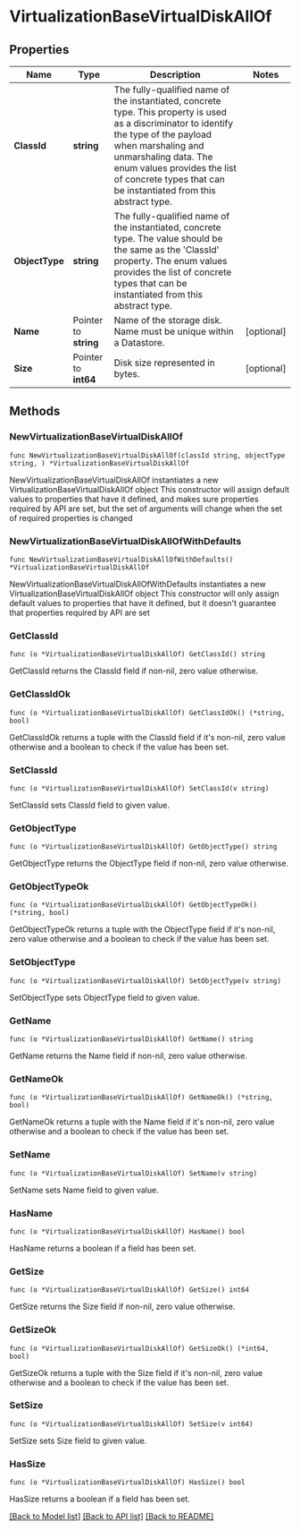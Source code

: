 # VirtualizationBaseVirtualDiskAllOf

## Properties

Name | Type | Description | Notes
------------ | ------------- | ------------- | -------------
**ClassId** | **string** | The fully-qualified name of the instantiated, concrete type. This property is used as a discriminator to identify the type of the payload when marshaling and unmarshaling data. The enum values provides the list of concrete types that can be instantiated from this abstract type. | 
**ObjectType** | **string** | The fully-qualified name of the instantiated, concrete type. The value should be the same as the &#39;ClassId&#39; property. The enum values provides the list of concrete types that can be instantiated from this abstract type. | 
**Name** | Pointer to **string** | Name of the storage disk. Name must be unique within a Datastore. | [optional] 
**Size** | Pointer to **int64** | Disk size represented in bytes. | [optional] 

## Methods

### NewVirtualizationBaseVirtualDiskAllOf

`func NewVirtualizationBaseVirtualDiskAllOf(classId string, objectType string, ) *VirtualizationBaseVirtualDiskAllOf`

NewVirtualizationBaseVirtualDiskAllOf instantiates a new VirtualizationBaseVirtualDiskAllOf object
This constructor will assign default values to properties that have it defined,
and makes sure properties required by API are set, but the set of arguments
will change when the set of required properties is changed

### NewVirtualizationBaseVirtualDiskAllOfWithDefaults

`func NewVirtualizationBaseVirtualDiskAllOfWithDefaults() *VirtualizationBaseVirtualDiskAllOf`

NewVirtualizationBaseVirtualDiskAllOfWithDefaults instantiates a new VirtualizationBaseVirtualDiskAllOf object
This constructor will only assign default values to properties that have it defined,
but it doesn't guarantee that properties required by API are set

### GetClassId

`func (o *VirtualizationBaseVirtualDiskAllOf) GetClassId() string`

GetClassId returns the ClassId field if non-nil, zero value otherwise.

### GetClassIdOk

`func (o *VirtualizationBaseVirtualDiskAllOf) GetClassIdOk() (*string, bool)`

GetClassIdOk returns a tuple with the ClassId field if it's non-nil, zero value otherwise
and a boolean to check if the value has been set.

### SetClassId

`func (o *VirtualizationBaseVirtualDiskAllOf) SetClassId(v string)`

SetClassId sets ClassId field to given value.


### GetObjectType

`func (o *VirtualizationBaseVirtualDiskAllOf) GetObjectType() string`

GetObjectType returns the ObjectType field if non-nil, zero value otherwise.

### GetObjectTypeOk

`func (o *VirtualizationBaseVirtualDiskAllOf) GetObjectTypeOk() (*string, bool)`

GetObjectTypeOk returns a tuple with the ObjectType field if it's non-nil, zero value otherwise
and a boolean to check if the value has been set.

### SetObjectType

`func (o *VirtualizationBaseVirtualDiskAllOf) SetObjectType(v string)`

SetObjectType sets ObjectType field to given value.


### GetName

`func (o *VirtualizationBaseVirtualDiskAllOf) GetName() string`

GetName returns the Name field if non-nil, zero value otherwise.

### GetNameOk

`func (o *VirtualizationBaseVirtualDiskAllOf) GetNameOk() (*string, bool)`

GetNameOk returns a tuple with the Name field if it's non-nil, zero value otherwise
and a boolean to check if the value has been set.

### SetName

`func (o *VirtualizationBaseVirtualDiskAllOf) SetName(v string)`

SetName sets Name field to given value.

### HasName

`func (o *VirtualizationBaseVirtualDiskAllOf) HasName() bool`

HasName returns a boolean if a field has been set.

### GetSize

`func (o *VirtualizationBaseVirtualDiskAllOf) GetSize() int64`

GetSize returns the Size field if non-nil, zero value otherwise.

### GetSizeOk

`func (o *VirtualizationBaseVirtualDiskAllOf) GetSizeOk() (*int64, bool)`

GetSizeOk returns a tuple with the Size field if it's non-nil, zero value otherwise
and a boolean to check if the value has been set.

### SetSize

`func (o *VirtualizationBaseVirtualDiskAllOf) SetSize(v int64)`

SetSize sets Size field to given value.

### HasSize

`func (o *VirtualizationBaseVirtualDiskAllOf) HasSize() bool`

HasSize returns a boolean if a field has been set.


[[Back to Model list]](../README.md#documentation-for-models) [[Back to API list]](../README.md#documentation-for-api-endpoints) [[Back to README]](../README.md)


